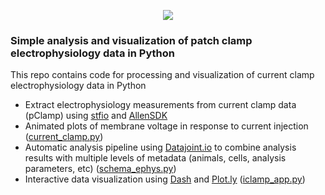 <p align="center"> 
  <img src="assets/screen_capture_h400_15fps_171118.gif">
</p>

### Simple analysis and visualization of patch clamp electrophysiology data in Python

This repo contains code for processing and visualization of current clamp electrophysiology data in Python
- Extract electrophysiology measurements from current clamp data (pClamp) using [stfio](https://github.com/neurodroid/stimfit) and [AllenSDK](http://alleninstitute.github.io/AllenSDK/)
- Animated plots of membrane voltage in response to current injection ([current_clamp.py](current_clamp.py))
- Automatic analysis pipeline using [Datajoint.io](https://github.com/datajoint/datajoint-python) to combine analysis results with multiple levels of metadata (animals, cells, analysis parameters, etc) ([schema_ephys.py](schema_ephys.py))
- Interactive data visualization using [Dash](https://medium.com/@plotlygraphs/introducing-dash-5ecf7191b503) and [Plot.ly](https://plot.ly/python/) ([iclamp_app.py](visualization/iclamp_app.py))
